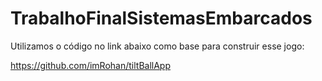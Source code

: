 # TrabalhoFinalSistemasEmbarcados
Utilizamos o código no link abaixo como base para construir esse jogo:

  https://github.com/imRohan/tiltBallApp
